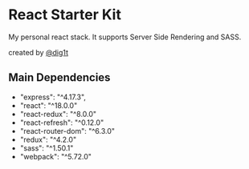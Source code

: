 # React Starter Kit
My personal react stack.
It supports Server Side Rendering and SASS.

created by [@dig1t](https://github.com/dig1t)

## Main Dependencies
- "express": "^4.17.3",
- "react": "^18.0.0"
- "react-redux": "^8.0.0"
- "react-refresh": "^0.12.0"
- "react-router-dom": "^6.3.0"
- "redux": "^4.2.0"
- "sass": "^1.50.1"
- "webpack": "^5.72.0"
